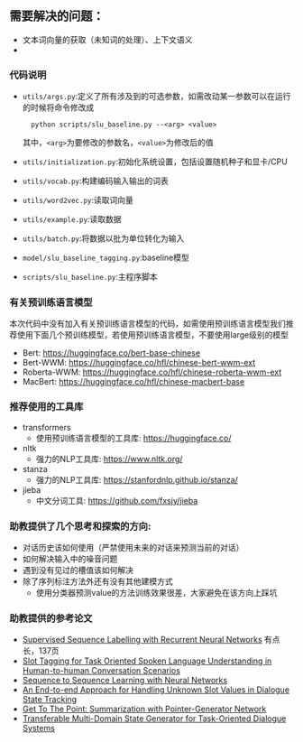 ## 需要解决的问题：
- 文本词向量的获取（未知词的处理）、上下文语义
- 

### 代码说明
+ `utils/args.py`:定义了所有涉及到的可选参数，如需改动某一参数可以在运行的时候将命令修改成
        
        python scripts/slu_baseline.py --<arg> <value>
    其中，`<arg>`为要修改的参数名，`<value>`为修改后的值
+ `utils/initialization.py`:初始化系统设置，包括设置随机种子和显卡/CPU
+ `utils/vocab.py`:构建编码输入输出的词表
+ `utils/word2vec.py`:读取词向量
+ `utils/example.py`:读取数据
+ `utils/batch.py`:将数据以批为单位转化为输入
+ `model/slu_baseline_tagging.py`:baseline模型
+ `scripts/slu_baseline.py`:主程序脚本

### 有关预训练语言模型

本次代码中没有加入有关预训练语言模型的代码，如需使用预训练语言模型我们推荐使用下面几个预训练模型，若使用预训练语言模型，不要使用large级别的模型
+ Bert: https://huggingface.co/bert-base-chinese
+ Bert-WWM: https://huggingface.co/hfl/chinese-bert-wwm-ext
+ Roberta-WWM: https://huggingface.co/hfl/chinese-roberta-wwm-ext
+ MacBert: https://huggingface.co/hfl/chinese-macbert-base

### 推荐使用的工具库
+ transformers
  + 使用预训练语言模型的工具库: https://huggingface.co/
+ nltk
  + 强力的NLP工具库: https://www.nltk.org/
+ stanza
  + 强力的NLP工具库: https://stanfordnlp.github.io/stanza/
+ jieba
  + 中文分词工具: https://github.com/fxsjy/jieba

### 助教提供了几个思考和探索的方向:
+ 对话历史该如何使用（严禁使用未来的对话来预测当前的对话）
+ 如何解决输入中的噪音问题
+ 遇到没有见过的槽值该如何解决
+ 除了序列标注方法外还有没有其他建模方式
    + 使用分类器预测value的方法训练效果很差，大家避免在该方向上踩坑

### 助教提供的参考论文
+ [Supervised Sequence Labelling with Recurrent Neural Networks](https://www.cs.toronto.edu/~graves/preprint.pdf) 有点长，137页
+ [Slot Tagging for Task Oriented Spoken Language Understanding in Human-to-human Conversation Scenarios](https://aclanthology.org/K19-1071.pdf)
+ [Sequence to Sequence Learning with Neural Networks](https://arxiv.org/pdf/1409.3215.pdf)
+ [An End-to-end Approach for Handling Unknown Slot Values in Dialogue State Tracking](https://arxiv.org/pdf/1805.01555.pdf)
+ [Get To The Point: Summarization with Pointer-Generator Network](https://arxiv.org/pdf/1704.04368.pdf)
+ [Transferable Multi-Domain State Generator for Task-Oriented Dialogue Systems](https://arxiv.org/pdf/1905.08743.pdf)
